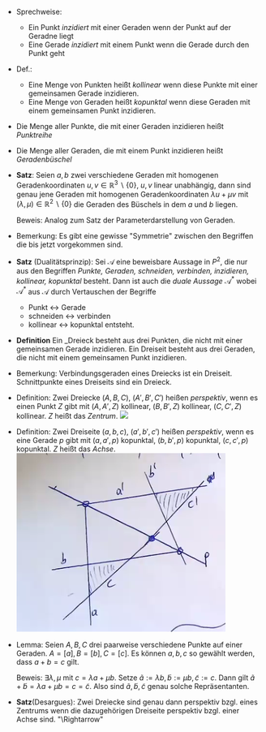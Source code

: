 
- Sprechweise:
  -  Ein Punkt _inzidiert_ mit einer Geraden wenn der Punkt auf der Geradne liegt
  - Eine Gerade _inzidiert_ mit einem Punkt wenn die Gerade durch den Punkt geht
- Def.: 
  - Eine Menge von Punkten heißt _kollinear_ wenn diese Punkte mit einer gemeinsamen Gerade inzidieren.
  - Eine Menge von Geraden heißt _kopunktal_ wenn diese Geraden mit einem gemeinsamen Punkt inzidieren.
- Die Menge aller Punkte, die mit einer Geraden inzidieren heißt _Punktreihe_
- Die Menge aller Geraden, die mit einem Punkt inzidieren heißt _Geradenbüschel_
- **Satz**: Seien $a,b$ zwei verschiedene Geraden mit homogenen Geradenkoordinaten $u,v\in\mathbb R^3\backslash \{0\}$, $u,v$ linear unabhängig, dann sind genau jene Geraden mit homogenen Geradenkoordinaten $\lambda u + \mu v$ mit $(\lambda, \mu)\in \mathbb R^2\backslash\{0\}$ die Geraden des Büschels in dem $a$ und $b$ liegen.

  Beweis: Analog zum Satz der Parameterdarstellung von Geraden.
- Bemerkung: Es gibt eine gewisse "Symmetrie" zwischen den Begriffen die bis jetzt vorgekommen sind.
- **Satz** (Dualitätsprinzip): Sei $\mathcal A$ eine beweisbare Aussage in $P^2$, die nur aus den Begriffen _Punkte, Geraden, schneiden, verbinden, inzidieren, kollinear, kopunktal_ besteht. Dann ist auch die _duale Aussage_ $\mathcal A^*$ wobei $\mathcal A^*$ aus $\mathcal A$ durch Vertauschen der Begriffe
  - Punkt $\leftrightarrow$ Gerade
  - schneiden $\leftrightarrow$ verbinden
  - kollinear $\leftrightarrow$ kopunktal
  entsteht.
- **Definition** Ein _Dreieck besteht aus drei Punkten, die nicht mit einer gemeinsamen Gerade inzidieren. Ein Dreiseit besteht aus drei Geraden, die nicht mit einem gemeinsamen Punkt inzidieren.
- Bemerkung: Verbindungsgeraden eines Dreiecks ist ein Dreiseit. Schnittpunkte eines Dreiseits sind ein Dreieck.
- Definition: Zwei Dreiecke $(A,B,C)$, $(A', B', C')$ heißen _perspektiv_, wenn es einen Punkt $Z$ gibt mit $(A,A',Z)$ kollinear, $(B,B',Z)$ kollinear, $(C,C',Z)$ kollinear. $Z$ heißt das _Zentrum_. ![](3_1)
- Definition:  Zwei Dreiseite $(a,b, c)$, $(a', b', c')$ heißen _perspektiv_, wenn es eine Gerade $p$ gibt mit $(a, a',p)$ kopunktal, $(b, b', p)$ kopunktal, $(c, c',p)$ kopunktal. $Z$ heißt das _Achse_.![](3_2.png)
- Lemma: Seien $A, B,C$ drei paarweise verschiedene Punkte auf einer Geraden. $A= [a], B = [b], C = [c]$. Es können $a,b,c$ so gewählt werden, dass $a+b = c$ gilt. 
  
  Beweis: $\exists\lambda, \mu$ mit $c = \lambda a + \mu b$. Setze $\tilde a := \lambda b, \tilde b := \mu b, \tilde c := c$. Dann gilt $\tilde a + \tilde b = \lambda a + \mu b = c = \tilde c$. Also sind $\tilde a, \tilde b, \tilde c$ genau solche Repräsentanten.
- **Satz**(Desargues): Zwei Dreiecke sind genau dann perspektiv bzgl. eines Zentrums wenn die dazugehörigen Dreiseite perspektiv bzgl. einer Achse sind. 
  "\Rightarrow"